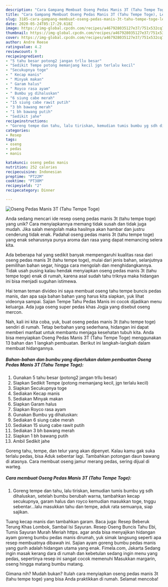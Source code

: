 ```yaml
---
description: "Cara Gampang Membuat Oseng Pedas Manis 3T (Tahu Tempe Toge), Lezat Sekali"
title: "Cara Gampang Membuat Oseng Pedas Manis 3T (Tahu Tempe Toge), Lezat Sekali"
slug: 3185-cara-gampang-membuat-oseng-pedas-manis-3t-tahu-tempe-toge-lezat-sekali
date: 2020-05-24T05:17:29.618Z
image: https://img-global.cpcdn.com/recipes/a467928035127e37/751x532cq70/oseng-pedas-manis-3t-tahu-tempe-toge-foto-resep-utama.jpg
thumbnail: https://img-global.cpcdn.com/recipes/a467928035127e37/751x532cq70/oseng-pedas-manis-3t-tahu-tempe-toge-foto-resep-utama.jpg
cover: https://img-global.cpcdn.com/recipes/a467928035127e37/751x532cq70/oseng-pedas-manis-3t-tahu-tempe-toge-foto-resep-utama.jpg
author: Andre Reese
ratingvalue: 4.2
reviewcount: 9
recipeingredient:
- "5 tahu besar potong2 jangan trllu besar"
- "Sedikit Tempe potong memanjang kecil jgn terlalu kecil"
- "Secukupnya toge"
- " Kecap manis"
- " Minyak makan"
- " Garam halus"
- " Royco rasa ayam"
- " Bumbu yg dihaluskan"
- "6 siung cabe merah"
- "15 siung cabe rawit putih"
- "3 bh bawang merah"
- "1 bh bawang putih"
- "Sedikit jahe"
recipeinstructions:
- "Goreng tempe dan tahu, lalu tiriskan, kemudian tumis bumbu yg sdh dihaluskan, setelah bumbu berubah warna, tambahkan kecap secukupnya, garam halus dan royco kemudian masukkan toge, tnggu sebentar...lalu masukkan tahu dan tempe, aduk rata semuanya, siap sajikan."
categories:
- Resep
tags:
- oseng
- pedas
- manis

katakunci: oseng pedas manis 
nutrition: 252 calories
recipecuisine: Indonesian
preptime: "PT22M"
cooktime: "PT38M"
recipeyield: "2"
recipecategory: Dinner

---
```



![Oseng Pedas Manis 3T (Tahu Tempe Toge)](https://img-global.cpcdn.com/recipes/a467928035127e37/751x532cq70/oseng-pedas-manis-3t-tahu-tempe-toge-foto-resep-utama.jpg)

Anda sedang mencari ide resep oseng pedas manis 3t (tahu tempe toge) yang unik? Cara menyiapkannya memang tidak susah dan tidak juga mudah. Jika salah mengolah maka hasilnya akan hambar dan justru cenderung tidak enak. Padahal oseng pedas manis 3t (tahu tempe toge) yang enak seharusnya punya aroma dan rasa yang dapat memancing selera kita.

Ada beberapa hal yang sedikit banyak mempengaruhi kualitas rasa dari oseng pedas manis 3t (tahu tempe toge), mulai dari jenis bahan, selanjutnya pemilihan bahan segar, hingga cara mengolah dan menghidangkannya. Tidak usah pusing kalau hendak menyiapkan oseng pedas manis 3t (tahu tempe toge) enak di rumah, karena asal sudah tahu triknya maka hidangan ini bisa menjadi suguhan istimewa.

Hai teman teman divideo ini saya membuat oseng tahu tempe buncis pedas manis, dan apa saja bahan bahan yang harus kita siapkan, yuk lihat videonya sampai. Sajian Tempe Tahu Pedas Manis ini cocok dijadikan menu keluarga. Ada juga oseng super pedas khas Jogja yang disebut oseng mercon.


Nah, kali ini kita coba, yuk, buat oseng pedas manis 3t (tahu tempe toge) sendiri di rumah. Tetap berbahan yang sederhana, hidangan ini dapat memberi manfaat untuk membantu menjaga kesehatan tubuh kita. Anda bisa menyiapkan Oseng Pedas Manis 3T (Tahu Tempe Toge) menggunakan 13 bahan dan 1 langkah pembuatan. Berikut ini langkah-langkah dalam membuat hidangannya.

<!--inarticleads1-->

##### Bahan-bahan dan bumbu yang diperlukan dalam pembuatan Oseng Pedas Manis 3T (Tahu Tempe Toge):

1. Gunakan 5 tahu besar (potong2 jangan trllu besar)
1. Siapkan Sedikit Tempe (potong memanjang kecil, jgn terlalu kecil)
1. Siapkan Secukupnya toge
1. Sediakan  Kecap manis
1. Sediakan  Minyak makan
1. Siapkan  Garam halus
1. Siapkan  Royco rasa ayam
1. Gunakan  Bumbu yg dihaluskan:
1. Sediakan 6 siung cabe merah
1. Sediakan 15 siung cabe rawit putih
1. Sediakan 3 bh bawang merah
1. Siapkan 1 bh bawang putih
1. Ambil Sedikit jahe


Goreng tahu, tempe, dan telur yang akan dipenyet. Kalau kamu gak suka terlalu pedas, bisa Aduk sebentar lagi. Tambahkan potongan daun bawang di atasnya. Cara membuat oseng jamur merang pedas, sering dijual di warteg. 

<!--inarticleads2-->

##### Cara membuat Oseng Pedas Manis 3T (Tahu Tempe Toge):

1. Goreng tempe dan tahu, lalu tiriskan, kemudian tumis bumbu yg sdh dihaluskan, setelah bumbu berubah warna, tambahkan kecap secukupnya, garam halus dan royco kemudian masukkan toge, tnggu sebentar...lalu masukkan tahu dan tempe, aduk rata semuanya, siap sajikan.


Tuang kecap manis dan tambahkan garam. Baca juga: Resep Beberuk Terung Khas Lombok, Sambal Isi Sayuran. Resep Oseng Buncis Tahu Ebi, Tumis Sayuran Murah Meriah https. agar anda bisa menyajikan hidangan ayam goreng bumbu pedas manis dirumah, yuk simak langsung seperti apa resep membuatnya dibawah ini. Sajian ayam goreng bumbu pedas manis yang gurih adalah hidangan utama yang enak. Fimela.com, Jakarta Sedang ingin masak kerang dara di rumah dan kebetulan sedang ingin menu yang pedas, sepertinya resep ini sangat cocok memenuhi Masukkan margarin, oseng hingga matang bumbu matang. 

Gimana nih? Mudah bukan? Itulah cara menyiapkan oseng pedas manis 3t (tahu tempe toge) yang bisa Anda praktikkan di rumah. Selamat mencoba!
